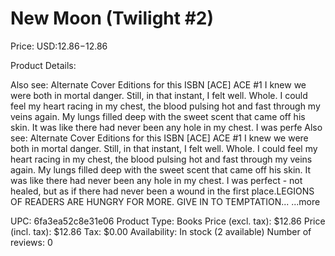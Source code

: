 # New Moon (Twilight #2)

Price: USD:$12.86-$12.86

Product Details:

Also see: Alternate Cover Editions for this ISBN [ACE] ACE #1 I knew we were both in mortal danger. Still, in that instant, I felt well. Whole. I could feel my heart racing in my chest, the blood pulsing hot and fast through my veins again. My lungs filled deep with the sweet scent that came off his skin. It was like there had never been any hole in my chest. I was perfe Also see: Alternate Cover Editions for this ISBN [ACE] ACE #1 I knew we were both in mortal danger. Still, in that instant, I felt well. Whole. I could feel my heart racing in my chest, the blood pulsing hot and fast through my veins again. My lungs filled deep with the sweet scent that came off his skin. It was like there had never been any hole in my chest. I was perfect - not healed, but as if there had never been a wound in the first place.LEGIONS OF READERS ARE HUNGRY FOR MORE. GIVE IN TO TEMPTATION... ...more

UPC: 6fa3ea52c8e31e06
Product Type: Books
Price (excl. tax): $12.86
Price (incl. tax): $12.86
Tax: $0.00
Availability: In stock (2 available)
Number of reviews: 0